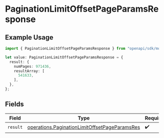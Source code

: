 # PaginationLimitOffsetPageParamsResponse

## Example Usage

```typescript
import { PaginationLimitOffsetPageParamsResponse } from "openapi/sdk/models/operations";

let value: PaginationLimitOffsetPageParamsResponse = {
  result: {
    numPages: 971436,
    resultArray: [
      541633,
    ],
  },
};
```

## Fields

| Field                                                                                                                 | Type                                                                                                                  | Required                                                                                                              | Description                                                                                                           |
| --------------------------------------------------------------------------------------------------------------------- | --------------------------------------------------------------------------------------------------------------------- | --------------------------------------------------------------------------------------------------------------------- | --------------------------------------------------------------------------------------------------------------------- |
| `result`                                                                                                              | [operations.PaginationLimitOffsetPageParamsRes](../../../sdk/models/operations/paginationlimitoffsetpageparamsres.md) | :heavy_check_mark:                                                                                                    | N/A                                                                                                                   |